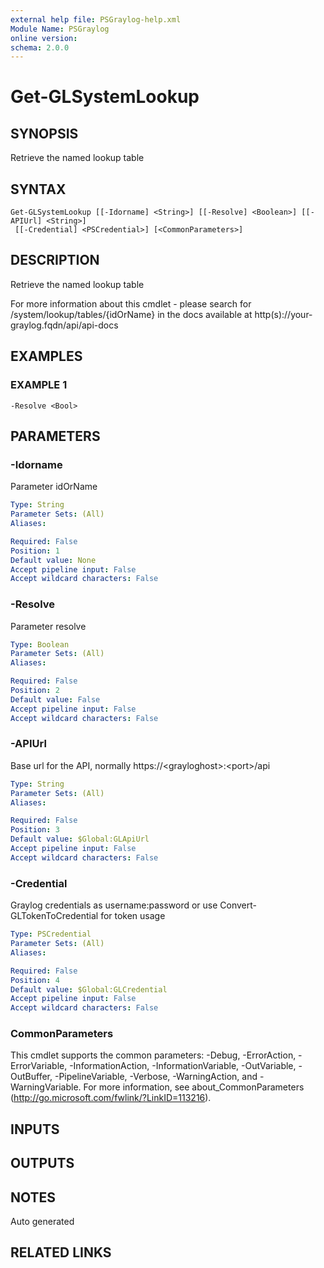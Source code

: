 ```yaml
---
external help file: PSGraylog-help.xml
Module Name: PSGraylog
online version:
schema: 2.0.0
---
```


# Get-GLSystemLookup

## SYNOPSIS
Retrieve the named lookup table

## SYNTAX

```
Get-GLSystemLookup [[-Idorname] <String>] [[-Resolve] <Boolean>] [[-APIUrl] <String>]
 [[-Credential] <PSCredential>] [<CommonParameters>]
```

## DESCRIPTION
Retrieve the named lookup table


For more information about this cmdlet - please search for /system/lookup/tables/{idOrName} in the docs available at http(s)://your-graylog.fqdn/api/api-docs

## EXAMPLES

### EXAMPLE 1
```
-Resolve <Bool>
```

## PARAMETERS

### -Idorname
Parameter idOrName

```yaml
Type: String
Parameter Sets: (All)
Aliases:

Required: False
Position: 1
Default value: None
Accept pipeline input: False
Accept wildcard characters: False
```

### -Resolve
Parameter resolve

```yaml
Type: Boolean
Parameter Sets: (All)
Aliases:

Required: False
Position: 2
Default value: False
Accept pipeline input: False
Accept wildcard characters: False
```

### -APIUrl
Base url for the API, normally https://\<grayloghost\>:\<port\>/api

```yaml
Type: String
Parameter Sets: (All)
Aliases:

Required: False
Position: 3
Default value: $Global:GLApiUrl
Accept pipeline input: False
Accept wildcard characters: False
```

### -Credential
Graylog credentials as username:password or use Convert-GLTokenToCredential for token usage

```yaml
Type: PSCredential
Parameter Sets: (All)
Aliases:

Required: False
Position: 4
Default value: $Global:GLCredential
Accept pipeline input: False
Accept wildcard characters: False
```

### CommonParameters
This cmdlet supports the common parameters: -Debug, -ErrorAction, -ErrorVariable, -InformationAction, -InformationVariable, -OutVariable, -OutBuffer, -PipelineVariable, -Verbose, -WarningAction, and -WarningVariable.
For more information, see about_CommonParameters (http://go.microsoft.com/fwlink/?LinkID=113216).

## INPUTS

## OUTPUTS

## NOTES
Auto generated

## RELATED LINKS
